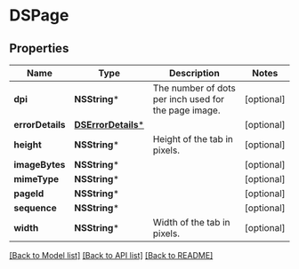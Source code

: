 # DSPage

## Properties
Name | Type | Description | Notes
------------ | ------------- | ------------- | -------------
**dpi** | **NSString*** | The number of dots per inch used for the page image. | [optional] 
**errorDetails** | [**DSErrorDetails***](DSErrorDetails.md) |  | [optional] 
**height** | **NSString*** | Height of the tab in pixels. | [optional] 
**imageBytes** | **NSString*** |  | [optional] 
**mimeType** | **NSString*** |  | [optional] 
**pageId** | **NSString*** |  | [optional] 
**sequence** | **NSString*** |  | [optional] 
**width** | **NSString*** | Width of the tab in pixels. | [optional] 

[[Back to Model list]](../README.md#documentation-for-models) [[Back to API list]](../README.md#documentation-for-api-endpoints) [[Back to README]](../README.md)


